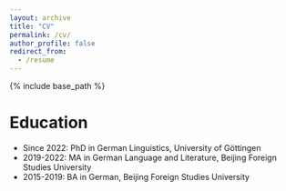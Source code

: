 ```yaml
---
layout: archive
title: "CV"
permalink: /cv/
author_profile: false
redirect_from:
  - /resume
---
```


{% include base_path %}

Education
======
* Since 2022: PhD in German Linguistics, University of Göttingen
* 2019-2022: MA in German Language and Literature, Beijing Foreign Studies University
* 2015-2019: BA in German, Beijing Foreign Studies University
